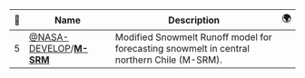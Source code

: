 |:star2: | Name | Description | 🌍|
|---|---|---|---|
|5|[@NASA-DEVELOP](https://github.com/NASA-DEVELOP)/[**M-SRM**](https://github.com/NASA-DEVELOP/M-SRM)|Modified Snowmelt Runoff model for forecasting snowmelt in central northern Chile (M-SRM).||

